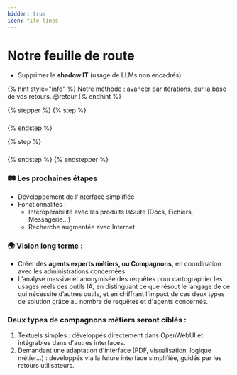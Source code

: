 ```yaml
---
hidden: true
icon: file-lines
---
```


# Notre feuille de route

* Supprimer le **shadow IT** (usage de LLMs non encadrés)



{% hint style="info" %}
Notre méthode : avancer par itérations, sur la base de vos retours. @retour
{% endhint %}

{% stepper %}
{% step %}
###


{% endstep %}

{% step %}
###


{% endstep %}
{% endstepper %}

### 🛤️ Les prochaines étapes&#x20;

* Développement de l'interface simplifiée
* Fonctionnalités :
  * Interopérabilité avec les produits laSuite (Docs, Fichiers, Messagerie...)
  * Recherche augmentée avec Internet

### 🌍 Vision long terme :

* Créer des **agents experts métiers, ou Compagnons,** en coordination avec les administrations concernées
* L’analyse massive et anonymisée des requêtes pour cartographier les usages réels des outils IA, en distinguant ce que résout le langage de ce qui nécessite d’autres outils, et en chiffrant l'impact de ces deux types de solution grâce au nombre de requêtes et d'agents concernés.

### **Deux types de compagnons métiers seront ciblés :**

1. Textuels simples : développés directement dans OpenWebUI et intégrables dans d'autres interfaces.&#x20;
2. &#x20;Demandant une adaptation d'interface (PDF, visualisation, logique métier...) : développés via la future interface simplifiée, guidés par les retours utilisateurs.


